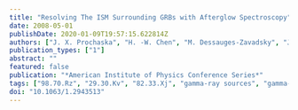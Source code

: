 ```yaml
---
title: "Resolving The ISM Surrounding GRBs with Afterglow Spectroscopy"
date: 2008-05-01
publishDate: 2020-01-09T19:57:15.622814Z
authors: ["J. X. Prochaska", "H. -W. Chen", "M. Dessauges-Zavadsky", "J. S. Bloom"]
publication_types: ["1"]
abstract: ""
featured: false
publication: "*American Institute of Physics Conference Series*"
tags: ["98.70.Rz", "29.30.Kv", "82.33.Xj", "gamma-ray sources", "gamma-ray bursts", "X- and gamma-ray spectroscopy", "Plasma reactions", "Astrophysics"]
doi: "10.1063/1.2943513"
---
```


